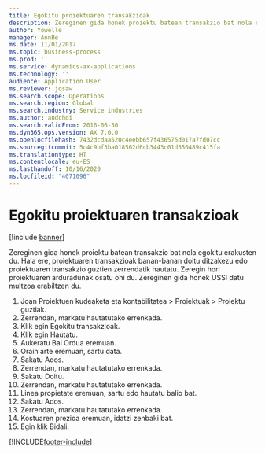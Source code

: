 ```yaml
---
title: Egokitu proiektuaren transakzioak
description: Zereginen gida honek proiektu batean transakzio bat nola egokitu erakusten du.
author: Yowelle
manager: AnnBe
ms.date: 11/01/2017
ms.topic: business-process
ms.prod: ''
ms.service: dynamics-ax-applications
ms.technology: ''
audience: Application User
ms.reviewer: josaw
ms.search.scope: Operations
ms.search.region: Global
ms.search.industry: Service industries
ms.author: andchoi
ms.search.validFrom: 2016-06-30
ms.dyn365.ops.version: AX 7.0.0
ms.openlocfilehash: 7432dcdaa520c4eebb657f436575d017a7fd07cc
ms.sourcegitcommit: 5c4c9bf3ba018562d6cb3443c01d550489c415fa
ms.translationtype: HT
ms.contentlocale: eu-ES
ms.lasthandoff: 10/16/2020
ms.locfileid: "4071096"
---
```

# <a name="adjust-project-transactions"></a>Egokitu proiektuaren transakzioak

[!include [banner](../../includes/banner.md)]

Zereginen gida honek proiektu batean transakzio bat nola egokitu erakusten du. Hala ere, proiektuaren transakzioak banan-banan doitu ditzakezu edo proiektuaren transakzio guztien zerrendatik hautatu. Zeregin hori proiektuaren arduradunak osatu ohi du. Zereginen gida honek USSI datu multzoa erabiltzen du.

1. Joan Proiektuen kudeaketa eta kontabilitatea > Proiektuak > Proiektu guztiak. 
2. Zerrendan, markatu hautatutako errenkada. 
3. Klik egin Egokitu transakzioak. 
4. Klik egin Hautatu. 
5. Aukeratu Bai Ordua eremuan. 
6. Orain arte eremuan, sartu data. 
7. Sakatu Ados. 
8. Zerrendan, markatu hautatutako errenkada. 
9. Sakatu Doitu. 
10. Zerrendan, markatu hautatutako errenkada. 
11. Linea propietate eremuan, sartu edo hautatu balio bat. 
12. Sakatu Ados. 
13. Zerrendan, markatu hautatutako errenkada. 
14. Kostuaren prezioa eremuan, idatzi zenbaki bat. 
15. Egin klik Bidali. 


[!INCLUDE[footer-include](../../includes/footer-banner.md)]